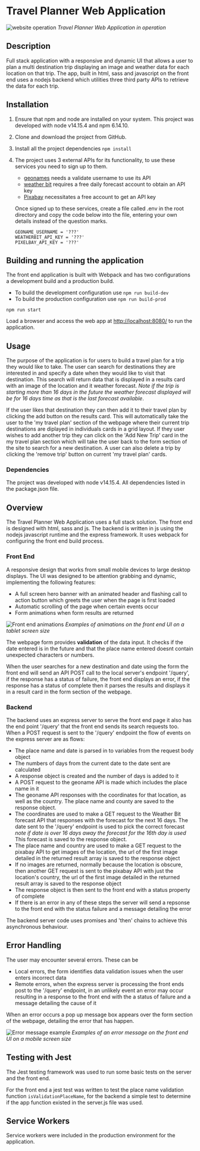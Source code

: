 # Travel Planner Web Application

![website operation](./readme-media/uiOperation.gif)
_Travel Planner Web Application in operation_

## Description
Full stack application with a responsive and dynamic UI that allows a user to plan a multi destination trip displaying an image and weather data for each location on that trip. The app, built in html, sass and javascript on the front end uses a nodejs backend which utilities three third party APIs to retrieve the data for each trip. 

## Installation

1. Ensure that npm and node are installed on your system. This project was developed with node v14.15.4 and npm 6.14.10.
2. Clone and download the project from GitHub. 
3. Install all the project dependencies
   ```npm install```
4. The project uses 3 external APIs for its functionality, to use these services you need to sign up to them.
   - [geonames](http://www.geonames.org/) needs a validate username to use its API
   - [weather bit](https://www.weatherbit.io/api) requires a free daily forecast account to obtain an API key
   - [Pixabay](https://pixabay.com/api/docs/) necessitates a free account to get an API key
  
   Once signed up to these services, create a file called .env in the root directory and copy the code below into the file, entering your own details instead of the question marks. 
      ```
      GEONAME_USERNAME = '???'
      WEATHERBIT_API_KEY = '???'
      PIXELBAY_API_KEY = '???'
      ```

## Building and running the application

The front end application is built with Webpack and has two configurations a development build and a production build. 

- To build the development configuration use ```npm run build-dev```
- To build the production configuration use ```npm run build-prod```

```npm run start```

Load a browser and access the web app at [http://localhost:8080/](http://localhost:8080/) to run the application.

## Usage
The purpose of the application is for users to build a travel plan for a trip they would like to take. The user can search for destinations they are interested in and specify a date when they would like to visit that destination. This search will return data that is displayed in a results card with an image of the location and it weather forecast. _Note if the trip is starting more than 16 days in the future the weather forecast displayed will be for 16 days time as that is the last forecast available_. 

If the user likes that destination they can then add it to their travel plan by clicking the add button on the results card. This will automatically take the user to the 'my travel plan' section of the webpage where their current trip destinations are diplayed in individuals cards in a grid layout. If they user wishes to add another trip they can click on the 'Add New Trip' card in the my travel plan section which will take the user back to the form section of the site to search for a new destination. A user can also delete a trip by clicking the 'remove trip' button on current 'my travel plan' cards.

### Dependencies
The project was developed with node v14.15.4. All dependencies listed in the package.json file.

## Overview 
The Travel Planner Web Application uses a full stack solution. The front end is designed with html, sass and js. The backend is written in js using the nodejs javascript runtime and the express framework. It uses webpack for configuring the front end build process. 

### Front End 
 A responsive design that works from small mobile devices to large desktop displays. The UI was designed to be attention grabbing and dynamic, implementing the following features: 

- A full screen hero banner with an animated header and flashing call to action button which greets the user when the page is first loaded
- Automatic scrolling of the page when certain events occur
- Form animations when form results are returned 

![Front end animations](./readme-media/animationExample.gif)
_Examples of animations on the front end UI on a tablet screen size_

The webpage form provides **validation** of the data input. It checks if the date entered is in the future and that the place name entered doesnt contain unexpected characters or numbers. 

When the user searches for a new destination and date using the form the front end will send an API POST call to the local server's endpoint '/query', if the response has a status of failure, the front end displays an error, if the response has a status of complete then it parses the results and displays it in a result card in the form section of the webpage. 

### Backend
The backend uses an express server to serve the front end page it also has the end point '/query' that the front end sends its search requests too. When a POST request is sent to the '/query' endpoint the flow of events on the express server are as flows:

- The place name and date is parsed in to variables from the request body object
- The numbers of days from the current date to the date sent are calculated 
- A response object is created and the number of days is added to it
- A POST request to the geoname API is made which includes the place name in it
- The geoname API responses with the coordinates for that location, as well as the country. The place name and county are saved to the response object.
- The coordinates are used to make a GET request to the Weather Bit forecast API that responses with the forecast for the next 16 days. The date sent to the '/query' endpoint is used to pick the correct forecast _note if date is over 16 days away the forecast for the 16th day is used_ This forecast is saved to the response object.
- The place name and country are used to make a GET request to the pixabay API to get images of the location, the url of the first image detailed in the returned result array is saved to the response object
- If no images are returned, normally because the location is obscure, then another GET request is sent to the pixabay API with just the location's country, the url of the first image detailed in the returned result array is saved to the response object
- The response object is then sent to the front end with a status property of complete
- If there is an error in any of these steps the server will send a repsonse to the front end with the status failure and a message detailing the error

The backend server code uses promises and 'then' chains to achieve this asynchronous behaviour. 

## Error Handling
The user may encounter several errors. These can be
- Local errors, the form identifies data validation issues when the user enters incorrect data
- Remote errors, when the express server is processing the front ends post to the '/query' endpoint, in an unlikely event an error may occur resulting in a response to the front end with the a status of failure and a message detailing the cause of it

When an error occurs a pop up message box appears over the form section of the webpage, detailing the error that has happen.

![Error message example](./readme-media/errorMessage.gif)
_Examples of an error message on the front end UI on a mobile screen size_

## Testing with Jest
The Jest testing framework was used to run some basic tests on the server and the front end. 

For the front end a jest test was written to test the place name validation function ```isValidationPlaceName```, for the backend a simple test to determine if the app function existed in the server.js file was used. 

## Service Workers
Service workers were included in the production environment for the application. 
